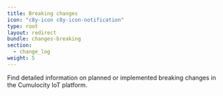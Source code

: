 ```yaml
---
title: Breaking changes
icon: "c8y-icon c8y-icon-notification"
type: root
layout: redirect
bundle: changes-breaking
section:
  - change_log
weight: 5
---
```


Find detailed information on planned or implemented breaking changes in the Cumulocity IoT platform.
